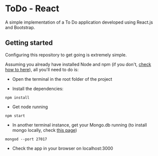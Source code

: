 # ToDo - React

A simple implementation of a To Do application developed using React.js and Bootstrap.

## Getting started

Configuring this repository to get going is extremely simple.

Assuming you already have installed Node and npm (if you don't, [check how to here](https://nodejs.org/en/)), all you'll need to do is:

* Open the terminal in the root folder of the project

* Install the dependencies:
```
npm install
```

* Get node running
```
npm start
```

* In another terminal instance, get your Mongo.db running (to install mongo locally, check [this page](https://docs.mongodb.com/v3.2/administration/install-community/))
```
mongod --port 27017
```

* Check the app in your browser on localhost:3000

